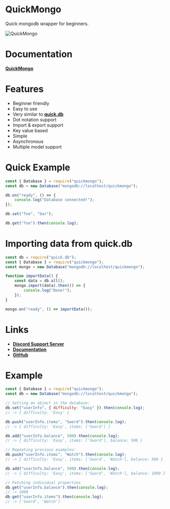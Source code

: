 # QuickMongo
Quick mongodb wrapper for beginners.

![QuickMongo](https://nodei.co/npm/quickmongo.png)

# Documentation
**[QuickMongo](https://quickmongo.js.org)**

# Features
- Beginner friendly
- Easy to use
- Very similar to **[quick.db](https://npmjs.com/package/quick.db)**
- Dot notation support
- Import & export support
- Key value based
- Simple
- Asynchronous
- Multiple model support

# Quick Example

```js
const { Database } = require("quickmongo");
const db = new Database("mongodb://localhost/quickmongo");

db.on("ready", () => {
    console.log("Database connected!");
});

db.set("foo", "bar");

db.get("foo").then(console.log);
```

# Importing data from quick.db

```js
const db = require("quick.db");
const { Database } = require("quickmongo");
const mongo = new Database("mongodb://localhost/quickmongo");

function importData() {
    const data = db.all();
    mongo.import(data).then(() => {
        console.log("Done!");
    });    
}

mongo.on("ready", () => importData());
```

# Links
- **[Discord Support Server](https://discord.gg/2SUybzb)**
- **[Documentation](https://quickmongo.js.org)**
- **[GitHub](https://github.com/DevSnowflake/quickmongo)**

# Example

```js
const { Database } = require("quickmongo");
const db = new Database("mongodb://localhost/quickmongo");

// Setting an object in the database:
db.set("userInfo", { difficulty: "Easy" }).then(console.log);
// -> { difficulty: 'Easy' }

db.push("userInfo.items", "Sword").then(console.log);
// -> { difficulty: 'Easy', items: ['Sword'] }

db.add("userInfo.balance", 500).then(console.log);
// -> { difficulty: 'Easy', items: ['Sword'], balance: 500 }

// Repeating previous examples:
db.push("userInfo.items", "Watch").then(console.log);
// -> { difficulty: 'Easy', items: ['Sword', 'Watch'], balance: 500 }

db.add("userInfo.balance", 500).then(console.log);
// -> { difficulty: 'Easy', items: ['Sword', 'Watch'], balance: 1000 }

// Fetching individual properties
db.get("userInfo.balance").then(console.log);
// -> 1000
db.get("userInfo.items").then(console.log);
// -> ['Sword', 'Watch']
```